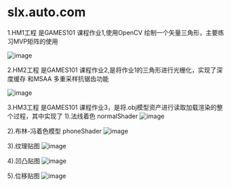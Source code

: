 # slx.auto.com

1.HM1工程 是GAMES101 课程作业1,使用OpenCV 绘制一个矢量三角形，主要练习MVP矩阵的使用

![image](https://user-images.githubusercontent.com/10113125/191159916-f05cfb54-a3af-488a-bdbe-cb0994fb3623.png)

2.HM2工程 是GAMES101 课程作业2,是将作业1的三角形进行光栅化，实现了深度缓存 和MSAA 多重采样抗锯齿功能


![image](https://user-images.githubusercontent.com/10113125/191160274-fb52a748-691d-49a6-8d1e-6ae44149c443.png)


3.HM3工程 是GAMES101 课程作业3，是将.obj模型资产进行读取加载渲染的整个过程，其中实现了 
  1).法线着色 normalShader
  ![image](https://user-images.githubusercontent.com/10113125/191161096-f182fda5-94fc-440c-8c82-ff7753c5a629.png)

  2).布林-冯着色模型 phoneShader
  ![image](https://user-images.githubusercontent.com/10113125/191161138-59b7d821-61a6-45bf-89bf-7fcf56983b3c.png)

  3).纹理贴图
  ![image](https://user-images.githubusercontent.com/10113125/191160950-d9080d51-51f3-41ec-b31a-9db2ce2fdcf8.png)

  4).凹凸贴图
  ![image](https://user-images.githubusercontent.com/10113125/191161188-c68123da-ee69-4a12-a30f-a98a2210e741.png)

  5).位移贴图
![image](https://user-images.githubusercontent.com/10113125/191161239-a6643e66-52cc-4281-8f10-6915ac5730fc.png)

